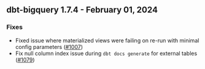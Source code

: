 ## dbt-bigquery 1.7.4 - February 01, 2024

### Fixes

- Fixed issue where materialized views were failing on re-run with minimal config parameters ([#1007](https://github.com/dbt-labs/dbt-bigquery/issues/1007))
- Fix null column index issue during `dbt docs generate` for external tables ([#1079](https://github.com/dbt-labs/dbt-bigquery/issues/1079))

